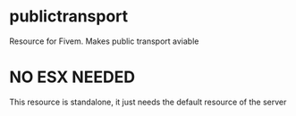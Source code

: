 # publictransport
Resource for Fivem. Makes public transport aviable

# NO ESX NEEDED
This resource is standalone, it just needs the default resource of the server
